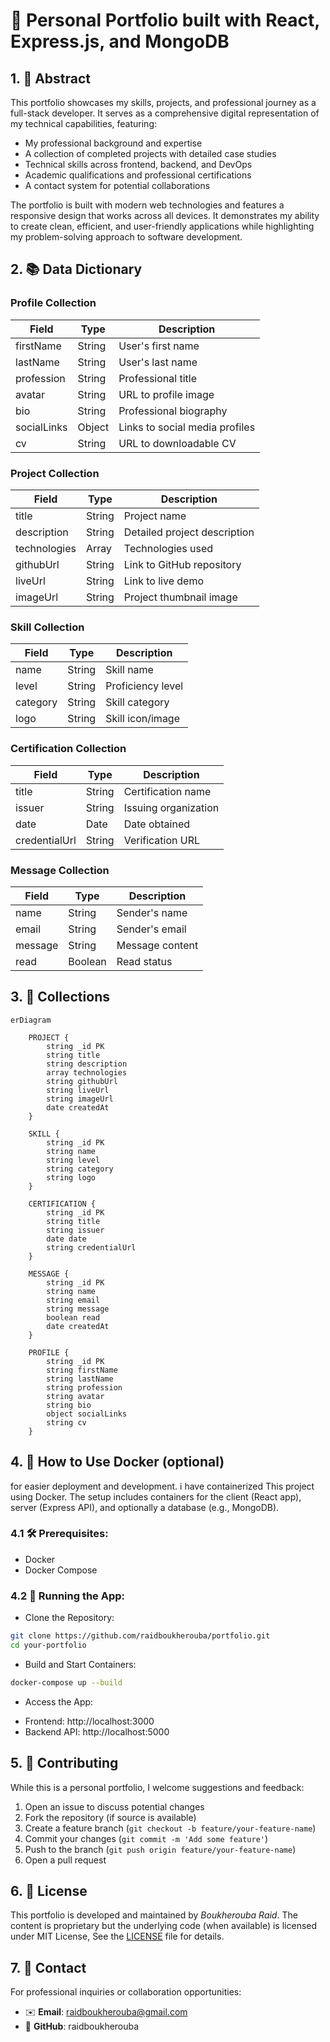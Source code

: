 # 🚀 Personal Portfolio built with React, Express.js, and MongoDB

## 1. 📄 Abstract

This portfolio showcases my skills, projects, and professional journey as a full-stack developer. It serves as a comprehensive digital representation of my technical capabilities, featuring:

* My professional background and expertise
* A collection of completed projects with detailed case studies
* Technical skills across frontend, backend, and DevOps
* Academic qualifications and professional certifications
* A contact system for potential collaborations

The portfolio is built with modern web technologies and features a responsive design that works across all devices. It demonstrates my ability to create clean, efficient, and user-friendly applications while highlighting my problem-solving approach to software development.

## 2. 📚 Data Dictionary

### Profile Collection
| Field | Type | Description |
|-------|------|-------------|
| firstName | String | User's first name |
| lastName | String | User's last name |
| profession | String | Professional title |
| avatar | String | URL to profile image |
| bio | String | Professional biography |
| socialLinks | Object | Links to social media profiles |
| cv | String | URL to downloadable CV |

### Project Collection
| Field | Type | Description |
|-------|------|-------------|
| title | String | Project name |
| description | String | Detailed project description |
| technologies | Array | Technologies used |
| githubUrl | String | Link to GitHub repository |
| liveUrl | String | Link to live demo |
| imageUrl | String | Project thumbnail image |

### Skill Collection
| Field | Type | Description |
|-------|------|-------------|
| name | String | Skill name |
| level | String | Proficiency level |
| category | String | Skill category |
| logo | String | Skill icon/image |

### Certification Collection
| Field | Type | Description |
|-------|------|-------------|
| title | String | Certification name |
| issuer | String | Issuing organization |
| date | Date | Date obtained |
| credentialUrl | String | Verification URL |

### Message Collection
| Field | Type | Description |
|-------|------|-------------|
| name | String | Sender's name |
| email | String | Sender's email |
| message | String | Message content |
| read | Boolean | Read status |

## 3. 🧠 Collections

```mermaid
erDiagram
    
    PROJECT {
        string _id PK
        string title
        string description
        array technologies
        string githubUrl
        string liveUrl
        string imageUrl
        date createdAt
    }
    
    SKILL {
        string _id PK
        string name
        string level
        string category
        string logo
    }
    
    CERTIFICATION {
        string _id PK
        string title
        string issuer
        date date
        string credentialUrl
    }
    
    MESSAGE {
        string _id PK
        string name
        string email
        string message
        boolean read
        date createdAt
    }
    
    PROFILE {
        string _id PK
        string firstName
        string lastName
        string profession
        string avatar
        string bio
        object socialLinks
        string cv
    }
```

## 4. 🐳 How to Use Docker (optional)

for easier deployment and development. i have containerized This project using Docker. The setup includes containers for the client (React app), server (Express API), and optionally a database (e.g., MongoDB).

### 4.1 🛠️ Prerequisites:
- Docker
- Docker Compose

### 4.2 🚀 Running the App:
- Clone the Repository:
```bash
git clone https://github.com/raidboukherouba/portfolio.git
cd your-portfolio
```
- Build and Start Containers:
```bash
docker-compose up --build
```

- Access the App:
* Frontend: http://localhost:3000
* Backend API: http://localhost:5000

## 5. 🤝 Contributing

While this is a personal portfolio, I welcome suggestions and feedback:

1. Open an issue to discuss potential changes
2. Fork the repository (if source is available)
3. Create a feature branch (`git checkout -b feature/your-feature-name`)
4. Commit your changes (`git commit -m 'Add some feature'`)
5. Push to the branch (`git push origin feature/your-feature-name`)
6. Open a pull request

## 6. 📜 License

This portfolio is developed and maintained by *Boukherouba Raid*. The content is proprietary but the underlying code (when available) is licensed under MIT License, See the [LICENSE](./LICENSE) file for details.

## 7. 📧 Contact

For professional inquiries or collaboration opportunities:
- ✉️ **Email**: raidboukherouba@gmail.com
- 🐙 **GitHub**: raidboukherouba
